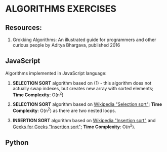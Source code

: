 # ALGORITHMS EXERCISES

## Resources:

1. Grokking Algorithms: An illustrated guide for programmers and other curious people by Aditya Bhargava, published 2016

## JavaScript

Algorithms implemented in JavaScript language:

1.  **SELECTION SORT** algorithm based on (1) - this algorithm does not actually swap indexes, but creates new array with sorted elements; **Time Complexity**: O(n<sup>2</sup>)

2.  **SELECTION SORT** algorithm based on [Wikipedia "Selection sort"](https://pl.wikipedia.org/wiki/Sortowanie_przez_wybieranie "Wikipedia 'Selection sort'"); **Time Complexity**: O(n<sup>2</sup>) as there are two nested loops.

3.  **INSERTION SORT** algorithm based on [Wikipedia "Insertion sort"](https://pl.wikipedia.org/wiki/Sortowanie_przez_wstawianie "Wikipedia 'Insertion sort'") and [Geeks for Geeks "Insertion sort"](https://www.geeksforgeeks.org/insertion-sort/ "Geeks for Geeks 'Insertion sort'"); **Time Complexity**: O(n<sup>2</sup>).

## Python

